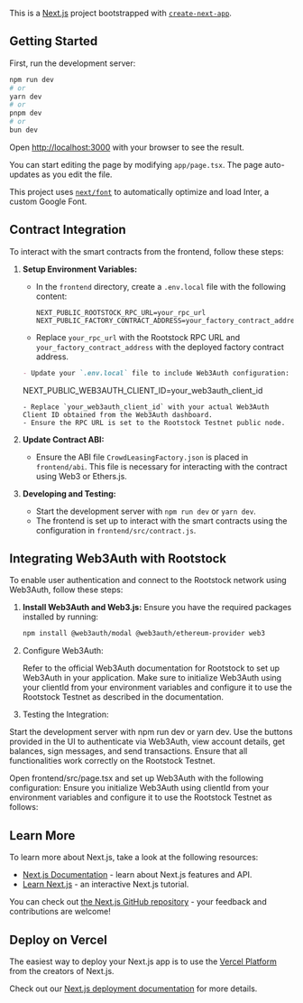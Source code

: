 This is a [Next.js](https://nextjs.org/) project bootstrapped with [`create-next-app`](https://github.com/vercel/next.js/tree/canary/packages/create-next-app).

## Getting Started

First, run the development server:

```bash
npm run dev
# or
yarn dev
# or
pnpm dev
# or
bun dev
```

Open [http://localhost:3000](http://localhost:3000) with your browser to see the result.

You can start editing the page by modifying `app/page.tsx`. The page auto-updates as you edit the file.

This project uses [`next/font`](https://nextjs.org/docs/basic-features/font-optimization) to automatically optimize and load Inter, a custom Google Font.



## Contract Integration

To interact with the smart contracts from the frontend, follow these steps:

1. **Setup Environment Variables:**
   - In the `frontend` directory, create a `.env.local` file with the following content:
     ```
     NEXT_PUBLIC_ROOTSTOCK_RPC_URL=your_rpc_url
     NEXT_PUBLIC_FACTORY_CONTRACT_ADDRESS=your_factory_contract_address
     ```
   - Replace `your_rpc_url` with the Rootstock RPC URL and `your_factory_contract_address` with the deployed factory contract address.

   ```markdown
   - Update your `.env.local` file to include Web3Auth configuration:
     ```
     NEXT_PUBLIC_WEB3AUTH_CLIENT_ID=your_web3auth_client_id
     ```
   - Replace `your_web3auth_client_id` with your actual Web3Auth Client ID obtained from the Web3Auth dashboard.
   - Ensure the RPC URL is set to the Rootstock Testnet public node.

2. **Update Contract ABI:**
   - Ensure the ABI file `CrowdLeasingFactory.json` is placed in `frontend/abi`. This file is necessary for interacting with the contract using Web3 or Ethers.js.

3. **Developing and Testing:**
   - Start the development server with `npm run dev` or `yarn dev`.
   - The frontend is set up to interact with the smart contracts using the configuration in `frontend/src/contract.js`.

## Integrating Web3Auth with Rootstock

To enable user authentication and connect to the Rootstock network using Web3Auth, follow these steps:

1. **Install Web3Auth and Web3.js:**
   Ensure you have the required packages installed by running:
   ```bash
   npm install @web3auth/modal @web3auth/ethereum-provider web3
2. Configure Web3Auth:

      Refer to the official Web3Auth documentation for Rootstock to set up Web3Auth in your application.
      Make sure to initialize Web3Auth using your clientId from your environment variables and configure it to use the Rootstock Testnet as described in the documentation.

3. Testing the Integration:

Start the development server with npm run dev or yarn dev.
Use the buttons provided in the UI to authenticate via Web3Auth, view account details, get balances, sign messages, and send transactions.
Ensure that all functionalities work correctly on the Rootstock Testnet.

Open frontend/src/page.tsx and set up Web3Auth with the following configuration:
Ensure you initialize Web3Auth using clientId from your environment variables and configure it to use the Rootstock Testnet as follows:


## Learn More

To learn more about Next.js, take a look at the following resources:

- [Next.js Documentation](https://nextjs.org/docs) - learn about Next.js features and API.
- [Learn Next.js](https://nextjs.org/learn) - an interactive Next.js tutorial.

You can check out [the Next.js GitHub repository](https://github.com/vercel/next.js/) - your feedback and contributions are welcome!

## Deploy on Vercel

The easiest way to deploy your Next.js app is to use the [Vercel Platform](https://vercel.com/new?utm_medium=default-template&filter=next.js&utm_source=create-next-app&utm_campaign=create-next-app-readme) from the creators of Next.js.

Check out our [Next.js deployment documentation](https://nextjs.org/docs/deployment) for more details.
